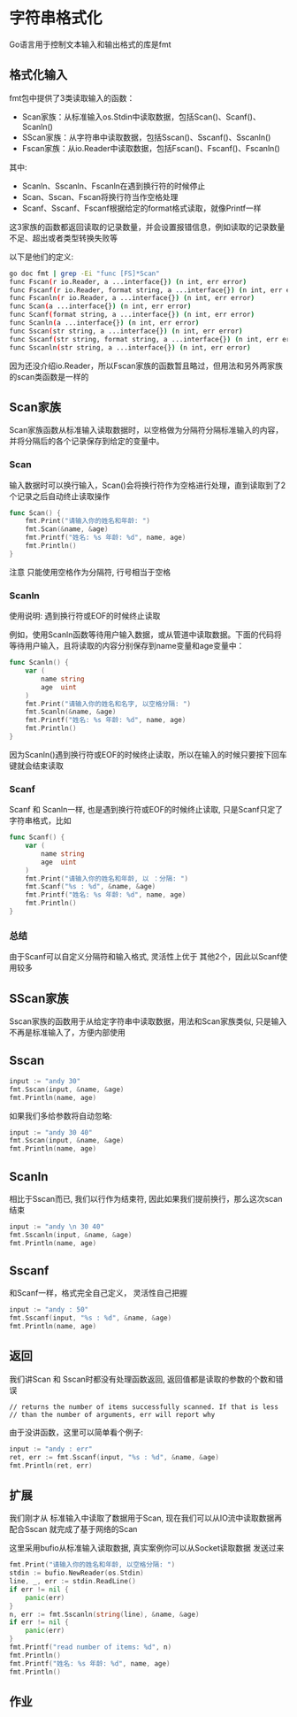 # 字符串格式化

Go语言用于控制文本输入和输出格式的库是fmt

## 格式化输入

fmt包中提供了3类读取输入的函数：

+ Scan家族：从标准输入os.Stdin中读取数据，包括Scan()、Scanf()、Scanln()
+ SScan家族：从字符串中读取数据，包括Sscan()、Sscanf()、Sscanln()
+ Fscan家族：从io.Reader中读取数据，包括Fscan()、Fscanf()、Fscanln()

其中:

+ Scanln、Sscanln、Fscanln在遇到换行符的时候停止
+ Scan、Sscan、Fscan将换行符当作空格处理
+ Scanf、Sscanf、Fscanf根据给定的format格式读取，就像Printf一样

这3家族的函数都返回读取的记录数量，并会设置报错信息，例如读取的记录数量不足、超出或者类型转换失败等

以下是他们的定义:

```sh
go doc fmt | grep -Ei "func [FS]*Scan"
func Fscan(r io.Reader, a ...interface{}) (n int, err error)
func Fscanf(r io.Reader, format string, a ...interface{}) (n int, err error)
func Fscanln(r io.Reader, a ...interface{}) (n int, err error)
func Scan(a ...interface{}) (n int, err error)
func Scanf(format string, a ...interface{}) (n int, err error)
func Scanln(a ...interface{}) (n int, err error)
func Sscan(str string, a ...interface{}) (n int, err error)
func Sscanf(str string, format string, a ...interface{}) (n int, err error)
func Sscanln(str string, a ...interface{}) (n int, err error)
```

因为还没介绍io.Reader，所以Fscan家族的函数暂且略过，但用法和另外两家族的scan类函数是一样的


## Scan家族

Scan家族函数从标准输入读取数据时，以空格做为分隔符分隔标准输入的内容，并将分隔后的各个记录保存到给定的变量中。

### Scan

输入数据时可以换行输入，Scan()会将换行符作为空格进行处理，直到读取到了2个记录之后自动终止读取操作

```go
func Scan() {
	fmt.Print("请输入你的姓名和年龄: ")
	fmt.Scan(&name, &age)
	fmt.Printf("姓名: %s 年龄: %d", name, age)
	fmt.Println()
}
```
注意 只能使用空格作为分隔符, 行号相当于空格

### Scanln

使用说明: 遇到换行符或EOF的时候终止读取

例如，使用Scanln函数等待用户输入数据，或从管道中读取数据。下面的代码将等待用户输入，且将读取的内容分别保存到name变量和age变量中：
```go
func Scanln() {
	var (
		name string
		age  uint
	)
	fmt.Print("请输入你的姓名和名字, 以空格分隔: ")
	fmt.Scanln(&name, &age)
	fmt.Printf("姓名: %s 年龄: %d", name, age)
	fmt.Println()
}
```
因为Scanln()遇到换行符或EOF的时候终止读取，所以在输入的时候只要按下回车键就会结束读取

### Scanf

Scanf 和 Scanln一样, 也是遇到换行符或EOF的时候终止读取, 只是Scanf只定了字符串格式，比如
```go
func Scanf() {
	var (
		name string
		age  uint
	)
	fmt.Print("请输入你的姓名和年龄, 以 ：分隔: ")
	fmt.Scanf("%s : %d", &name, &age)
	fmt.Printf("姓名: %s 年龄: %d", name, age)
	fmt.Println()
}
```

### 总结

由于Scanf可以自定义分隔符和输入格式, 灵活性上优于 其他2个，因此以Scanf使用较多

## SScan家族

Sscan家族的函数用于从给定字符串中读取数据，用法和Scan家族类似, 只是输入不再是标准输入了，方便内部使用

## Sscan

```go
input := "andy 30"
fmt.Sscan(input, &name, &age)
fmt.Println(name, age)
```

如果我们多给参数将自动忽略:
```go
input := "andy 30 40"
fmt.Sscan(input, &name, &age)
fmt.Println(name, age)
```

## Scanln

相比于Sscan而已, 我们以行作为结束符, 因此如果我们提前换行，那么这次scan结束
```go
input := "andy \n 30 40"
fmt.Sscanln(input, &name, &age)
fmt.Println(name, age)
```

## Sscanf

和Scanf一样，格式完全自己定义， 灵活性自己把握
```go
input := "andy : 50"
fmt.Sscanf(input, "%s : %d", &name, &age)
fmt.Println(name, age)
```

## 返回

我们讲Scan 和 Sscan时都没有处理函数返回, 返回值都是读取的参数的个数和错误
```
// returns the number of items successfully scanned. If that is less
// than the number of arguments, err will report why
```

由于没讲函数，这里可以简单看个例子:
```go
input := "andy : err"
ret, err := fmt.Sscanf(input, "%s : %d", &name, &age)
fmt.Println(ret, err)
```

## 扩展

我们刚才从 标准输入中读取了数据用于Scan, 现在我们可以从IO流中读取数据再配合Sscan 就完成了基于网络的Scan

这里采用bufio从标准输入读取数据, 真实案例你可以从Socket读取数据 发送过来
```go
fmt.Print("请输入你的姓名和年龄, 以空格分隔: ")
stdin := bufio.NewReader(os.Stdin)
line, _, err := stdin.ReadLine()
if err != nil {
    panic(err)
}
n, err := fmt.Sscanln(string(line), &name, &age)
if err != nil {
    panic(err)
}
fmt.Printf("read number of items: %d", n)
fmt.Println()
fmt.Printf("姓名: %s 年龄: %d", name, age)
fmt.Println()
```

## 作业

